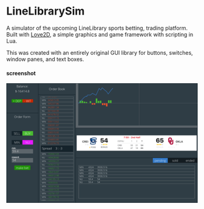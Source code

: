 # LineLibrarySim
A simulator of the upcoming LineLibrary sports betting, trading platform.  
Built with [Love2D](http://love2d.org), a simple graphics and game framework with scripting in Lua.  

This was created with an entirely original GUI library for buttons, switches, window panes, and text boxes.

#### screenshot
![This is a screenshot](screen_shot.png)
